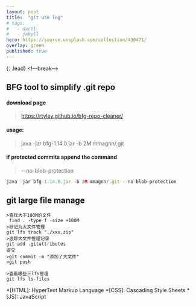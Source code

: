 ```yaml
---
layout: post
title:  "git use log"
# tags:
#   - dactl
#   - jekyll
hero: https://source.unsplash.com/collection/430471/
overlay: green
published: true
---
```


{: .lead}
<!–-break-–>
## BFG tool to simplify .git repo
#### download page

>https://rtyley.github.io/bfg-repo-cleaner/

#### usage:

>java -jar bfg-1.14.0.jar -b 2M mmagnn/.git

#### if protected commits append the command
>--no-blob-protection
~~~js
java -jar bfg-1.14.0.jar -b 2M mmagnn/.git --no-blob-protection
~~~

## git large file manage
~~~
>查找大于100M的文件
 find . -type f -size +100M
>标记为大文件管理
git lfs track "./xxx.zip"
>追踪大文件管理记录
git add .gitattributes
提交
>git commit -m "添加了大文件"
>git push 

>查看哪些三lfs管理
git lfs ls-files

~~~





*[HTML]: HyperText Markup Language
*[CSS]: Cascading Style Sheets
*[JS]: JavaScript